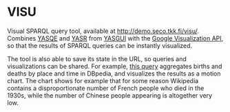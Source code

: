 VISU
====

Visual SPARQL query tool, available at http://demo.seco.tkk.fi/visu/. Combines [YASQE](http://yasqe.yasgui.org/) and [YASR](http://yasr.yasgui.org/) from [YASGUI](http://yasgui.org/) with the [Google Visualization API](https://developers.google.com/chart/interactive/docs/reference), so that the results of SPARQL queries can be instantly visualized.

The tool is also able to save its state in the URL, so queries and visualizations can be shared. For example, [this query](http://goo.gl/QtDrzm) aggregates births and deaths by place and time in DBpedia, and visualizes the results as a motion chart. The chart shows for example that for some reason Wikipedia contains a disproportionate number of French people who died in the 1930s, while the number of Chinese people appearing is altogether very low.
